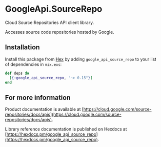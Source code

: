 # GoogleApi.SourceRepo

Cloud Source Repositories API client library.

Accesses source code repositories hosted by Google.

## Installation

Install this package from [Hex](https://hex.pm) by adding
`google_api_source_repo` to your list of dependencies in `mix.exs`:

```elixir
def deps do
  [{:google_api_source_repo, "~> 0.15"}]
end
```

## For more information

Product documentation is available at [https://cloud.google.com/source-repositories/docs/apis](https://cloud.google.com/source-repositories/docs/apis).

Library reference documentation is published on Hexdocs at
[https://hexdocs.pm/google_api_source_repo](https://hexdocs.pm/google_api_source_repo).
